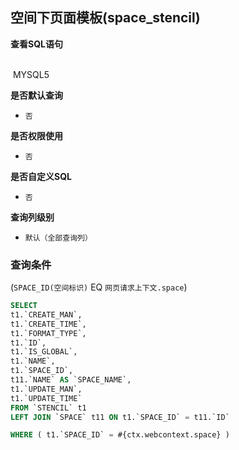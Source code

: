 ## 空间下页面模板(space_stencil) <!-- {docsify-ignore-all} -->



<p class="panel-title"><b>查看SQL语句</b></p>
<br>

<el-row>
&nbsp;<el-tag @click="MYSQL5 = true">MYSQL5</el-tag>
</el-row>

<br>
<p class="panel-title"><b>是否默认查询</b></p>

* `否`

<p class="panel-title"><b>是否权限使用</b></p>

* `否`

<p class="panel-title"><b>是否自定义SQL</b></p>

* `否`

<p class="panel-title"><b>查询列级别</b></p>

* `默认（全部查询列）`



### 查询条件

(`SPACE_ID(空间标识)` EQ `网页请求上下文.space`)





<el-dialog v-model="MYSQL5" title="MYSQL5">

```sql
SELECT
t1.`CREATE_MAN`,
t1.`CREATE_TIME`,
t1.`FORMAT_TYPE`,
t1.`ID`,
t1.`IS_GLOBAL`,
t1.`NAME`,
t1.`SPACE_ID`,
t11.`NAME` AS `SPACE_NAME`,
t1.`UPDATE_MAN`,
t1.`UPDATE_TIME`
FROM `STENCIL` t1 
LEFT JOIN `SPACE` t11 ON t1.`SPACE_ID` = t11.`ID` 

WHERE ( t1.`SPACE_ID` = #{ctx.webcontext.space} )
```

</el-dialog>

<script>
 const { createApp } = Vue
  createApp({
    data() {
      return {
                MYSQL5 : false
        
      }
    },
    methods: {
    }
  }).use(ElementPlus).mount('#app')
</script>